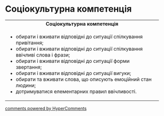 <div id="hypercomments_widget" class="js-hypercomments-widget invisible"></div>

# Соціокультурна компетенція

<table>
  <tr>
    <td align="center"><b>Соціокультурна компетенція</b></td>
  </tr>
<td style="vertical-align:top !important;">
<ul>
<li>обирати і вживати відповідні до ситуації спілкування привітання; </li>
<li>обирати і вживати відповідні до ситуації спілкування ввічливі слова і фрази;</li>
<li>обирати і вживати відповідні до ситуації форми звертання;</li>
<li>обирати і вживати відповідні до ситуації вигуки;</li>
<li>обирати та вживати слова, що описують емоцiйний стан людини;</li>
<li>дотримуватися елементарних правил ввічливості.</li>
</ul>
</td>
</table>

<div class="js-hypercomments-container">
    <a href="http://hypercomments.com" class="hc-link" title="comments widget">comments powered by HyperComments</a>
</div>